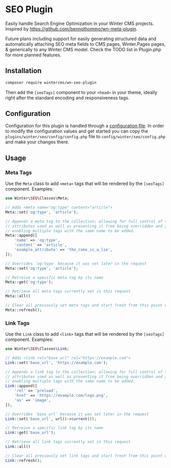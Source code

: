 # SEO Plugin

Easily handle Search Engine Optimization in your Winter CMS projects. Inspired by https://github.com/bennothommo/wn-meta-plugin.

Future plans including support for easily generating structured data and automatically attaching SEO meta fields to CMS pages, Winter.Pages pages, & generically to any Winter CMS model. Check the TODO list in Plugin.php for more planned features.

## Installation

```bash
composer require wintercms/wn-seo-plugin
```

Then add the `[seoTags]` component to your `<head>` in your theme, ideally right after the standard encoding and responsiveness tags.

## Configuration

Configuration for this plugin is handled through a [configuration file](https://wintercms.com/docs/plugin/settings#file-configuration). In order to modify the configuration values and get started you can copy the `plugins/winter/seo/config/config.php` file to `config/winter/seo/config.php` and make your changes there.

## Usage

### Meta Tags

Use the `Meta` class to add `<meta>` tags that will be rendered by the `[seoTags]` component. Examples:

```php
use Winter\SEO\Classes\Meta;

// Adds <meta name="og:type" content="article">
Meta::set('og:type', 'article');

// Appends a meta tag to the collection; allowing for full control of the
// attributes used as well as preventing it from being overridden and / or
// enabling multiple tags with the same name to be added.
Meta::append([
    'name' => 'og:type',
    'content' => 'article',
    'example_attribute' => 'the_cake_is_a_lie',
]);

// Overrides `og:type` because it was set later in the request
Meta::set('og:type', 'article');

// Retreive a specific meta tag by its name
Meta::get('og:type');

// Retrieve all meta tags currently set in this request
Meta::all()

// Clear all previously set meta tags and start fresh from this point on in the request
Meta::refresh();
```

### Link Tags

Use the `Link` class to add `<link>` tags that will be rendered by the `[seoTags]` component. Examples:

```php
use Winter\SEO\Classes\Link;

// Adds <link rel="base_url" rel="https://example.com">
Link::set('base_url', 'https://example.com');

// Appends a link tag to the collection; allowing for full control of the
// attributes used as well as preventing it from being overridden and / or
// enabling multiple tags with the same name to be added.
Link::append([
    'rel' => 'preload',
    'href' => 'https://example.com/logo.png',
    'as' => 'image',
]);

// Overrides `base_url` because it was set later in the request
Link::set('base_url', url()->current());

// Retreive a specific link tag by its name
Link::get('base_url');

// Retrieve all link tags currently set in this request
Link::all()

// Clear all previously set link tags and start fresh from this point on in the request
Link::refresh();
```
